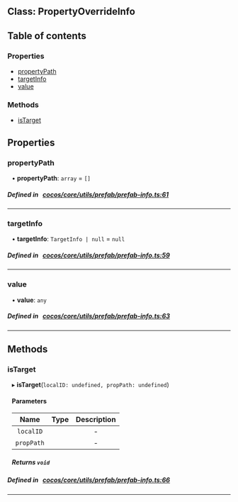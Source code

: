 
## Class: PropertyOverrideInfo





<div class="table-of-content">
<h2>Table of contents</h2>


### Properties

- [ propertyPath](#propertyPath)
- [ targetInfo](#targetInfo)
- [ value](#value)

### Methods

- [ isTarget](#isTarget)
</div>

## Properties


### propertyPath
<div style="margin-left: 10px;">




•  **propertyPath**:
`array`  = `[]`
</div>

##### Defined in &nbsp;   [cocos/core/utils/prefab/prefab-info.ts:61](https://github.com/cocos-creator/engine/blob/c7bf6b8a9/cocos/core/utils/prefab/prefab-info.ts#L61)&nbsp;


___


### targetInfo
<div style="margin-left: 10px;">




•  **targetInfo**:
`TargetInfo | null`  = `null`
</div>

##### Defined in &nbsp;   [cocos/core/utils/prefab/prefab-info.ts:59](https://github.com/cocos-creator/engine/blob/c7bf6b8a9/cocos/core/utils/prefab/prefab-info.ts#L59)&nbsp;


___


### value
<div style="margin-left: 10px;">




•  **value**:
`any` 
</div>

##### Defined in &nbsp;   [cocos/core/utils/prefab/prefab-info.ts:63](https://github.com/cocos-creator/engine/blob/c7bf6b8a9/cocos/core/utils/prefab/prefab-info.ts#L63)&nbsp;


___

<!---->
## Methods

### isTarget

<div style="margin-left: 10px;">

▸   **isTarget**(`localID: undefined, propPath: undefined`)



#### Parameters

| Name | Type | Description |
| :------: | :------: | :------: |
| `localID` |  | - |
| `propPath` |  | - |


##### Returns `void`
</div>

##### Defined in &nbsp;   [cocos/core/utils/prefab/prefab-info.ts:66](https://github.com/cocos-creator/engine/blob/c7bf6b8a9/cocos/core/utils/prefab/prefab-info.ts#L66)&nbsp;
___
<!---->



